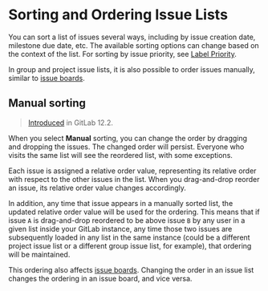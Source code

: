 # Sorting and Ordering Issue Lists

You can sort a list of issues several ways, including by issue creation date, milestone due date,
etc. The available sorting options can change based on the context of the list.
For sorting by issue priority, see [Label Priority](../labels.md#label-priority).

In group and project issue lists, it is also possible to order issues manually,
similar to [issue boards](../issue_board.md#issue-ordering-in-a-list).

## Manual sorting

> [Introduced](https://gitlab.com/gitlab-org/gitlab-foss/issues/62178) in GitLab 12.2.

When you select **Manual** sorting, you can change
the order by dragging and dropping the issues. The changed order will persist. Everyone who visits the same list will see the reordered list, with some exceptions.

Each issue is assigned a relative order value, representing its relative
order with respect to the other issues in the list. When you drag-and-drop reorder
an issue, its relative order value changes accordingly.

In addition, any time that issue appears in a manually sorted list,
the updated relative order value will be used for the ordering.  This means that
if issue `A` is drag-and-drop reordered to be above issue `B` by any user in
a given list inside your GitLab instance, any time those two issues are subsequently
loaded in any list in the same instance (could be a different project issue list or a
different group issue list, for example), that ordering will be maintained.

This ordering also affects [issue boards](../issue_board.md#issue-ordering-in-a-list).
Changing the order in an issue list changes the ordering in an issue board,
and vice versa.
